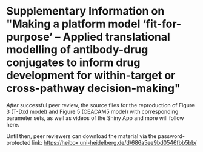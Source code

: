 # Supplementary Information on "Making a platform model ‘fit-for-purpose’ – Applied translational modelling of antibody-drug conjugates to inform drug development for within-target or cross-pathway decision-making"

*After* successful peer review, the source files for the reproduction of Figure 3 (T-Dxd model) and Figure 5 (CEACAM5 model) with corresponding parameter sets, as well as videos of the Shiny App and more will follow here.

Until then, peer reviewers can download the material via the password-protected link: https://heibox.uni-heidelberg.de/d/686a5ee9bd0546fbb5bb/ 
